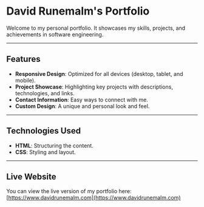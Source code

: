 # David Runemalm's Portfolio

Welcome to my personal portfolio. It showcases my skills, projects, and achievements in software engineering.

---

## Features

- **Responsive Design**: Optimized for all devices (desktop, tablet, and mobile).
- **Project Showcase**: Highlighting key projects with descriptions, technologies, and links.
- **Contact Information**: Easy ways to connect with me.
- **Custom Design**: A unique and personal look and feel.

---

## Technologies Used

- **HTML**: Structuring the content.
- **CSS**: Styling and layout.

---

## Live Website

You can view the live version of my portfolio here: [https://www.davidrunemalm.com](https://www.davidrunemalm.com)  
